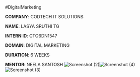  #DigitalMarketing

**COMPANY**: CODTECH IT SOLUTIONS

**NAME**: LASYA SRUTHI TG

**INTERN ID**: CTO6DN1547

**DOMAIN**: DIGITAL MARKETING 

**DURATION**: 6 WEEKS 

**MENTOR**: NEELA SANTOSH
![Screenshot (2)](https://github.com/user-attachments/assets/e2098d8d-4996-4727-9630-b63bae1f4986)![Screenshot (4)](https://github.com/user-attachments/assets/8ac0f80b-52f4-4e8c-91a0-d8e8f850d867)
![Screenshot (3)](https://github.com/user-attachments/assets/35bd42dd-7897-4216-969e-f805dfca5440)
